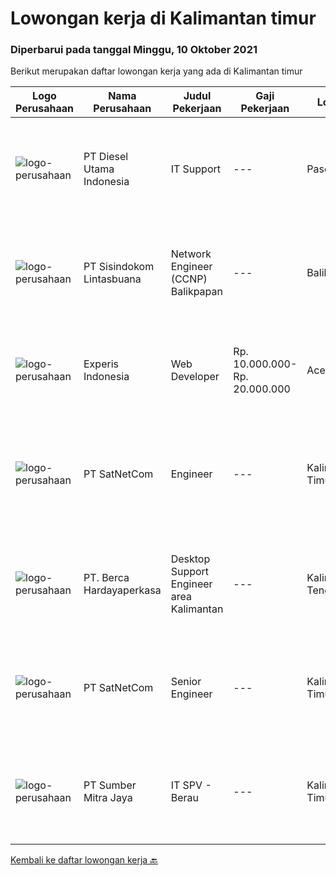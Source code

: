
  # Lowongan kerja di Kalimantan timur

  ### Diperbarui pada tanggal Minggu, 10 Oktober 2021

  Berikut merupakan daftar lowongan kerja yang ada di Kalimantan timur

  |Logo Perusahaan | Nama Perusahaan | Judul Pekerjaan | Gaji Pekerjaan | Lokasi | Deskripsi | Tanggal diunggah | Pranala |
  | -------------- | --------------- | --------------- | --------- | --------- | -------------- | ------- | ----------- |
  |![logo-perusahaan](https://image-service-cdn.seek.com.au/c334a5ce239250cf78647979a28a870fde90172d/ee4dce1061f3f616224767ad58cb2fc751b8d2dc)|PT Diesel Utama Indonesia|IT Support|---|Paser|Kualifikasi : Pendidikan minimal D3 Teknik Informatika / Sistem Informasi / Teknik Komputer Pengalaman minimal 2 tahun Usia 26 - 30 tahun Memiliki...|Rabu, 06 Oktober 2021|https://www.jobstreet.co.id/id/job/it-support-3649741?token=0~e05dda03-7b68-4e97-a233-836dc6450ce2&sectionRank=1&jobId=jobstreet-id-job-3649741|
|![logo-perusahaan](https://image-service-cdn.seek.com.au/0c0f5a8eba28e76548451d3f79868e8a1ac80d4c/ee4dce1061f3f616224767ad58cb2fc751b8d2dc)|PT Sisindokom Lintasbuana|Network Engineer (CCNP) Balikpapan|---|Balikpapan|Job Requirements: Experience at least 3 years Candidate must possess at least a bachelor's degree, computer science/information technology,...|Jumat, 08 Oktober 2021|https://www.jobstreet.co.id/id/job/network-engineer-ccnp-balikpapan-3642728?token=0~e05dda03-7b68-4e97-a233-836dc6450ce2&sectionRank=2&jobId=jobstreet-id-job-3642728|
|![logo-perusahaan](https://image-service-cdn.seek.com.au/314ed38ba58cf54b5555f434a5bf338661292eb7/ee4dce1061f3f616224767ad58cb2fc751b8d2dc)|Experis Indonesia|Web Developer|Rp. 10.000.000-Rp. 20.000.000|Aceh|On behalf of our client, we are looking for a Web Developer with these following details: Responsibilities: Website and software application...|Rabu, 06 Oktober 2021|https://www.jobstreet.co.id/id/job/web-developer-3649693?token=0~e05dda03-7b68-4e97-a233-836dc6450ce2&sectionRank=3&jobId=jobstreet-id-job-3649693|
|![logo-perusahaan](https://image-service-cdn.seek.com.au/6108f58b8d52b8e5523830ee4b11d6074377e515/ee4dce1061f3f616224767ad58cb2fc751b8d2dc)|PT SatNetCom|Engineer|---|Kalimantan Timur|Specific Requirements: Max 30 Years Old Fresh Graduate or Experienced Background IT Networking or Programming Having Knowledge Electrical (Arus Lemah)...|Rabu, 06 Oktober 2021|https://www.jobstreet.co.id/id/job/engineer-3649730?token=0~e05dda03-7b68-4e97-a233-836dc6450ce2&sectionRank=4&jobId=jobstreet-id-job-3649730|
|![logo-perusahaan](https://image-service-cdn.seek.com.au/0c900ac2b5b1a2cf9bee651ce5d069e68ff14c92/ee4dce1061f3f616224767ad58cb2fc751b8d2dc)|PT. Berca Hardayaperkasa|Desktop Support Engineer area Kalimantan|---|Kalimantan Tengah|Responsibilities: Analyzing, diagnosing, and installation to several areas including desktop hardware, operating systems, application software and...|Senin, 04 Oktober 2021|https://www.jobstreet.co.id/id/job/desktop-support-engineer-area-kalimantan-3647291?token=0~e05dda03-7b68-4e97-a233-836dc6450ce2&sectionRank=5&jobId=jobstreet-id-job-3647291|
|![logo-perusahaan](https://image-service-cdn.seek.com.au/6108f58b8d52b8e5523830ee4b11d6074377e515/ee4dce1061f3f616224767ad58cb2fc751b8d2dc)|PT SatNetCom|Senior Engineer|---|Kalimantan Timur|Requirements: Has strong leadership Experiences 3 - 5 years for ISP / System Integrator / Internet Industry Good attitude and good communication...|Rabu, 29 September 2021|https://www.jobstreet.co.id/id/job/senior-engineer-3628593?token=0~e05dda03-7b68-4e97-a233-836dc6450ce2&sectionRank=6&jobId=jobstreet-id-job-3628593|
|![logo-perusahaan](https://image-service-cdn.seek.com.au/f0ba1595e90ec5243d43e958e1c29680e7a44894/ee4dce1061f3f616224767ad58cb2fc751b8d2dc)|PT Sumber Mitra Jaya|IT SPV - Berau|---|Kalimantan Timur|Requirement: Candidate must possess at least Diploma, Bachelor's Degree in Computer Science/Information Technology or equivalent. Required...|Sabtu, 25 September 2021|https://www.jobstreet.co.id/id/job/it-spv-berau-3629911?token=0~e05dda03-7b68-4e97-a233-836dc6450ce2&sectionRank=7&jobId=jobstreet-id-job-3629911|


  [Kembali ke daftar lowongan kerja 🔙](../README.md#daftar-lowongan-kerja)
  